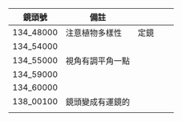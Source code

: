 | 鏡頭號       | 備註       |     |     |     |
| --------- | -------- | --- | --- | --- |
| 134_48000 | 注意植物多樣性  | 定鏡  |     |     |
| 134_54000 |          |     |     |     |
| 134_55000 | 視角有調平角一點 |     |     |     |
| 134_59000 |          |     |     |     |
| 134_60000 |          |     |     |     |
| 138_00100 | 鏡頭變成有運鏡的 |     |     |     |
|           |          |     |     |     |
